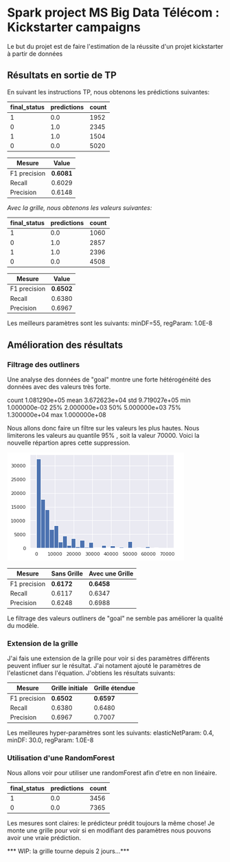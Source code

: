 # Spark project MS Big Data Télécom : Kickstarter campaigns

Le but du projet est de faire l'estimation de la réussite d'un projet kickstarter à partir de données 

## Résultats en sortie de TP
En suivant les instructions TP, nous obtenons les prédictions suivantes:

|final_status|predictions|count|
|------------|-----------|-----|
|	    1|        0.0| 1952|
|           0|        1.0| 2345|
|           1|        1.0| 1504|
|           0|        0.0| 5020|

|Mesure        | Value|
|--------------|------|
|F1 precision| **0.6081**|
|Recall         |0.6029|
|Precision     |0.6148|

*Avec la grille, nous obtenons les valeurs suivantes:*

|final_status|predictions|count|
|------------|-----------|-----|
|           1|        0.0| 1060|
|           0|        1.0| 2857|
|           1|        1.0| 2396|
|           0|        0.0| 4508|

|Mesure        | Value|
|--------------|------|
|F1 precision| **0.6502**|
|Recall         |0.6380|
|Precision     |0.6967|

Les meilleurs paramètres sont les suivants: minDF=55, regParam: 1.0E-8


## Amélioration des résultats

### Filtrage des outliners
Une analyse des données de "goal" montre une forte hétérogénéité des données avec des valeurs très forte.

count    1.081290e+05
mean     3.672623e+04
std      9.719027e+05
min      1.000000e-02
25%      2.000000e+03
50%      5.000000e+03
75%      1.300000e+04
max      1.000000e+08

Nous allons donc faire un filtre sur les valeurs les plus hautes. Nous limiterons les valeurs au quantile 95% , soit la valeur 70000. Voici la nouvelle répartion apres cette suppression.

![Goal sans outliners](https://raw.githubusercontent.com/Martinez-TAD/spark_project_kickstarter_2019_2020/master/goal.PNG)


|Mesure        | Sans Grille| Avec une Grille|
|--------------|------|------|
|F1 precision| **0.6172**|**0.6458**
|Recall         |0.6117|0.6347
|Precision     |0.6248|0.6988

Le filtrage des valeurs outliners de "goal" ne semble pas améliorer la qualité du modèle.

### Extension de la grille
J'ai fais une extension de la grille pour voir si des paramètres différents peuvent influer sur le résultat. J'ai notament ajouté le paramètres de l'elasticnet dans l'équation.
J'obtiens les résultats suivants:

|Mesure        |  Grille initiale| Grille étendue|
|--------------|-----------------|-------------|
|F1 precision| **0.6502**| **0.6597**| 
|Recall         |0.6380|0.6480|
|Precision     |0.6967|0.7007|

Les meilleures hyper-paramètres sont les suivants:
  elasticNetParam: 0.4,
  minDF: 30.0,
  regParam: 1.0E-8


### Utilisation d'une RandomForest
Nous allons voir pour utiliser une randomForest afin d'etre en non linéaire.

|final_status|predictions|count|
|------------|-----------|-----|
|           1|        0.0| 3456|
|           0|        0.0| 7365|

Les mesures sont claires: le prédicteur prédit toujours la même chose! 
Je monte une grille pour voir si en modifiant des paramètres nous pouvons avoir une vraie prédiction.

*** WIP: la grille tourne depuis 2 jours...*** 
